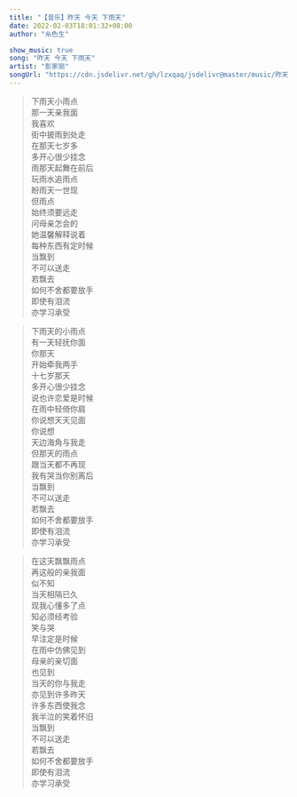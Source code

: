 ```yaml
---
title: "【音乐】昨天 今天 下雨天"
date: 2022-02-03T18:01:32+08:00
author: "糸色生"

show_music: true
song: "昨天 今天 下雨天"
artist: "彭家丽"
songUrl: "https://cdn.jsdelivr.net/gh/lzxqaq/jsdelivr@master/music/昨天·今天·下雨天-彭家丽.mp3"
---
```


> 下雨天小雨点  
那一天亲我面  
我喜欢  
街中披雨到处走  
在那天七岁多  
多开心很少挂念  
雨那天起舞在前后  
玩雨水追雨点  
盼雨天一世现  
但雨点  
始终须要远走  
问母亲怎会的  
她温馨解释说着  
每种东西有定时候  
当飘到  
不可以送走  
若飘去  
如何不舍都要放手  
即使有泪流  
亦学习承受  

> 下雨天的小雨点  
有一天轻抚你面  
你那天  
开始牵我两手  
十七岁那天  
多开心很少挂念  
说也许恋爱是时候  
在雨中轻倚你肩  
你说想天天见面  
你说想  
天边海角与我走  
但那天的雨点  
跟当天都不再现  
我有哭当你别离后  
当飘到  
不可以送走  
若飘去  
如何不舍都要放手  
即使有泪流  
亦学习承受  

> 在这天飘飘雨点  
再这般的亲我面  
似不知    
当天相隔已久  
现我心懂多了点  
知必须经考验  
笑与哭  
早注定是时候  
在雨中仿佛见到  
母亲的亲切面  
也见到  
当天的你与我走  
亦见到许多昨天  
许多东西使我念  
我半泣的笑着怀旧  
当飘到  
不可以送走  
若飘去  
如何不舍都要放手  
即使有泪流  
亦学习承受  
